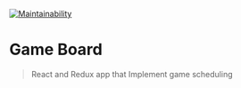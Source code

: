 [![Maintainability](https://api.codeclimate.com/v1/badges/b6133b355e6931230dcd/maintainability)](https://codeclimate.com/github/Bonifase/Game-board/maintainability)

# Game Board

> React and Redux app that Implement game scheduling
